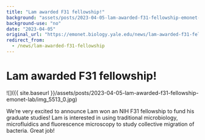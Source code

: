 ```yaml
---
title: "Lam awarded F31 fellowship!"
background: "assets/posts/2023-04-05-lam-awarded-f31-fellowship-emonet-lab/img_5513_0.jpg"
background-use: "no"
date: "2023-04-05"
original_url: "https://emonet.biology.yale.edu/news/lam-awarded-f31-fellowship"
redirect_from:
  - /news/lam-awarded-f31-fellowship
---
```

# Lam awarded F31 fellowship!

![]({{ site.baseurl }}/assets/posts/2023-04-05-lam-awarded-f31-fellowship-emonet-lab/img_5513_0.jpg)

We’re very excited to announce Lam won an NIH F31 fellowship to fund his graduate studies! Lam is interested in using traditional microbiology, microfluidics and fluorescence microscopy to study collective migration of bacteria. Great job!